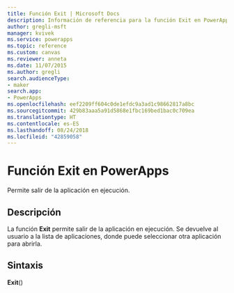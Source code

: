 ```yaml
---
title: Función Exit | Microsoft Docs
description: Información de referencia para la función Exit en PowerApps, incluidos ejemplos y sintaxis
author: gregli-msft
manager: kvivek
ms.service: powerapps
ms.topic: reference
ms.custom: canvas
ms.reviewer: anneta
ms.date: 11/07/2015
ms.author: gregli
search.audienceType:
- maker
search.app:
- PowerApps
ms.openlocfilehash: eef2209ff604c0de1efdc9a3ad1c98662817a8bc
ms.sourcegitcommit: 429b83aaa5a91d5868e1fbc169bed1bac0c709ea
ms.translationtype: HT
ms.contentlocale: es-ES
ms.lasthandoff: 08/24/2018
ms.locfileid: "42859058"
---
```

# <a name="exit-function-in-powerapps"></a>Función Exit en PowerApps
Permite salir de la aplicación en ejecución.

## <a name="description"></a>Descripción
La función **Exit** permite salir de la aplicación en ejecución.  Se devuelve al usuario a la lista de aplicaciones, donde puede seleccionar otra aplicación para abrirla.

## <a name="syntax"></a>Sintaxis
**Exit**()

